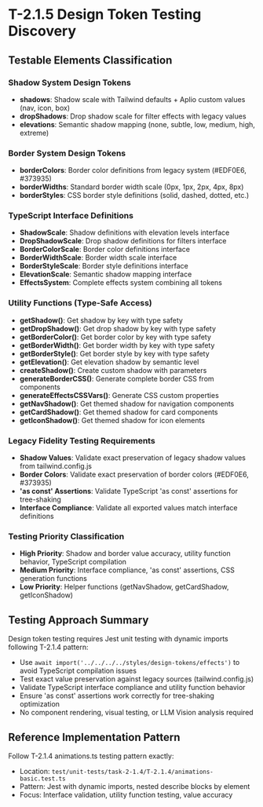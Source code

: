 # T-2.1.5 Design Token Testing Discovery

## Testable Elements Classification

### Shadow System Design Tokens
- **shadows**: Shadow scale with Tailwind defaults + Aplio custom values (nav, icon, box)
- **dropShadows**: Drop shadow scale for filter effects with legacy values  
- **elevations**: Semantic shadow mapping (none, subtle, low, medium, high, extreme)

### Border System Design Tokens  
- **borderColors**: Border color definitions from legacy system (#EDF0E6, #373935)
- **borderWidths**: Standard border width scale (0px, 1px, 2px, 4px, 8px)
- **borderStyles**: CSS border style definitions (solid, dashed, dotted, etc.)

### TypeScript Interface Definitions
- **ShadowScale**: Shadow definitions with elevation levels interface
- **DropShadowScale**: Drop shadow definitions for filters interface
- **BorderColorScale**: Border color definitions interface
- **BorderWidthScale**: Border width scale interface
- **BorderStyleScale**: Border style definitions interface
- **ElevationScale**: Semantic shadow mapping interface
- **EffectsSystem**: Complete effects system combining all tokens

### Utility Functions (Type-Safe Access)
- **getShadow()**: Get shadow by key with type safety
- **getDropShadow()**: Get drop shadow by key with type safety
- **getBorderColor()**: Get border color by key with type safety
- **getBorderWidth()**: Get border width by key with type safety
- **getBorderStyle()**: Get border style by key with type safety
- **getElevation()**: Get elevation shadow by semantic level
- **createShadow()**: Create custom shadow with parameters
- **generateBorderCSS()**: Generate complete border CSS from components
- **generateEffectsCSSVars()**: Generate CSS custom properties
- **getNavShadow()**: Get themed shadow for navigation components
- **getCardShadow()**: Get themed shadow for card components
- **getIconShadow()**: Get themed shadow for icon elements

### Legacy Fidelity Testing Requirements
- **Shadow Values**: Validate exact preservation of legacy shadow values from tailwind.config.js
- **Border Colors**: Validate exact preservation of border colors (#EDF0E6, #373935)
- **'as const' Assertions**: Validate TypeScript 'as const' assertions for tree-shaking
- **Interface Compliance**: Validate all exported values match interface definitions

### Testing Priority Classification
- **High Priority**: Shadow and border value accuracy, utility function behavior, TypeScript compilation
- **Medium Priority**: Interface compliance, 'as const' assertions, CSS generation functions
- **Low Priority**: Helper functions (getNavShadow, getCardShadow, getIconShadow)

## Testing Approach Summary
Design token testing requires Jest unit testing with dynamic imports following T-2.1.4 pattern:
- Use `await import('../../../../styles/design-tokens/effects')` to avoid TypeScript compilation issues
- Test exact value preservation against legacy sources (tailwind.config.js)
- Validate TypeScript interface compliance and utility function behavior
- Ensure 'as const' assertions work correctly for tree-shaking optimization
- No component rendering, visual testing, or LLM Vision analysis required

## Reference Implementation Pattern
Follow T-2.1.4 animations.ts testing pattern exactly:
- Location: `test/unit-tests/task-2-1.4/T-2.1.4/animations-basic.test.ts`
- Pattern: Jest with dynamic imports, nested describe blocks by element
- Focus: Interface validation, utility function testing, value accuracy 